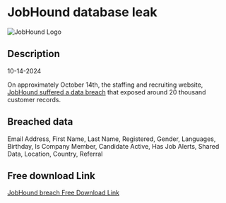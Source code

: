 # JobHound database leak

![JobHound Logo](https://support.jobhound.mt/wp-content/themes/docly/assets/img/logo-2x.png)

## Description

10-14-2024

On approximately October 14th, the staffing and recruiting website, <a href="https://darkwebinformer.com/888-has-allegedly-leaked-the-jobhound-database/" target="_blank" rel="noopener">JobHound suffered a data breach</a> that exposed around 20 thousand customer records.

## Breached data

Email Address, First Name, Last Name, Registered, Gender, Languages, Birthday, Is Company Member, Candidate Active, Has Job Alerts, Shared Data, Location, Country, Referral

## Free download Link

[JobHound breach Free Download Link](https://files.vc/d/dl?hash=be74d051c7aed94b4297bbd146023154)
